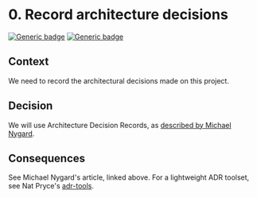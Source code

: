 # 0. Record architecture decisions

[![Generic badge](https://img.shields.io/badge/Date-2023/10/24-blue.svg)](https://shields.io/)
[![Generic badge](https://img.shields.io/badge/Status-Accepted-Green.svg)](https://shields.io/)

## Context

We need to record the architectural decisions made on this project.

## Decision

We will use Architecture Decision Records, as [described by Michael Nygard](http://thinkrelevance.com/blog/2011/11/15/documenting-architecture-decisions).

## Consequences

See Michael Nygard's article, linked above. For a lightweight ADR toolset, see Nat Pryce's [adr-tools](https://github.com/npryce/adr-tools).